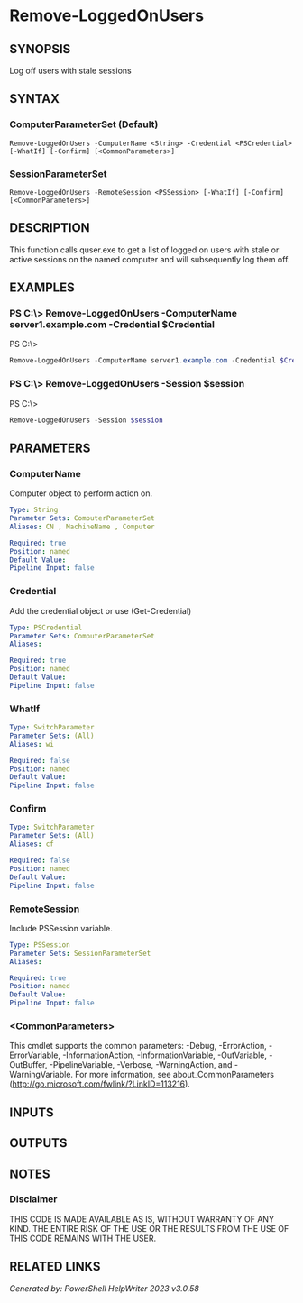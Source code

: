 ﻿# Remove-LoggedOnUsers

## SYNOPSIS
Log off users with stale sessions

## SYNTAX

### ComputerParameterSet (Default)
```
Remove-LoggedOnUsers -ComputerName <String> -Credential <PSCredential> [-WhatIf] [-Confirm] [<CommonParameters>]
```

### SessionParameterSet
```
Remove-LoggedOnUsers -RemoteSession <PSSession> [-WhatIf] [-Confirm] [<CommonParameters>]
```

## DESCRIPTION
This function calls quser.exe to get a list of logged on users with stale or active sessions on the named computer and will subsequently log them off.

## EXAMPLES

### PS C:\\\> Remove-LoggedOnUsers -ComputerName server1.example.com -Credential $Credential
PS C:\\\>
```powershell
Remove-LoggedOnUsers -ComputerName server1.example.com -Credential $Credential
```

### PS C:\\\> Remove-LoggedOnUsers -Session $session
PS C:\\\>
```powershell
Remove-LoggedOnUsers -Session $session
```

## PARAMETERS

### ComputerName
Computer object to perform action on.

```yaml
Type: String
Parameter Sets: ComputerParameterSet
Aliases: CN , MachineName , Computer

Required: true
Position: named
Default Value: 
Pipeline Input: false
```

### Credential
Add the credential object or use (Get-Credential)

```yaml
Type: PSCredential
Parameter Sets: ComputerParameterSet
Aliases: 

Required: true
Position: named
Default Value: 
Pipeline Input: false
```

### WhatIf


```yaml
Type: SwitchParameter
Parameter Sets: (All)
Aliases: wi

Required: false
Position: named
Default Value: 
Pipeline Input: false
```

### Confirm


```yaml
Type: SwitchParameter
Parameter Sets: (All)
Aliases: cf

Required: false
Position: named
Default Value: 
Pipeline Input: false
```

### RemoteSession
Include PSSession variable.

```yaml
Type: PSSession
Parameter Sets: SessionParameterSet
Aliases: 

Required: true
Position: named
Default Value: 
Pipeline Input: false
```

### \<CommonParameters\>
This cmdlet supports the common parameters: -Debug, -ErrorAction, -ErrorVariable, -InformationAction, -InformationVariable, -OutVariable, -OutBuffer, -PipelineVariable, -Verbose, -WarningAction, and -WarningVariable. For more information, see about_CommonParameters (http://go.microsoft.com/fwlink/?LinkID=113216).

## INPUTS

## OUTPUTS

## NOTES

### Disclaimer
THIS CODE IS MADE AVAILABLE AS IS, WITHOUT WARRANTY OF ANY KIND. THE ENTIRE RISK OF THE USE OR THE RESULTS FROM THE USE OF THIS CODE REMAINS WITH THE USER.

## RELATED LINKS


*Generated by: PowerShell HelpWriter 2023 v3.0.58*
